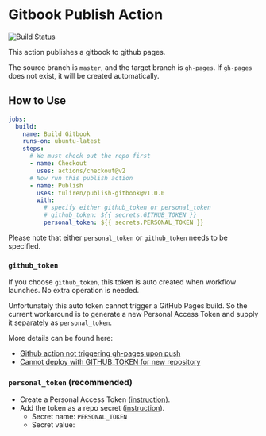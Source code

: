 # Gitbook Publish Action

![Build Status](https://github.com/tuliren/publish-gitbook/workflows/build/badge.svg)

This action publishes a gitbook to github pages.

The source branch is `master`, and the target branch is `gh-pages`. If `gh-pages` does not exist, it will be created automatically.

## How to Use

```yml
jobs:
  build:
    name: Build Gitbook
    runs-on: ubuntu-latest
    steps:
      # We must check out the repo first
      - name: Checkout
        uses: actions/checkout@v2
      # Now run this publish action
      - name: Publish
        uses: tuliren/publish-gitbook@v1.0.0
        with:
          # specify either github_token or personal_token
          # github_token: ${{ secrets.GITHUB_TOKEN }}
          personal_token: ${{ secrets.PERSONAL_TOKEN }}
```

Please note that either `personal_token` or `github_token` needs to be specified.

### `github_token`

If you choose `github_token`, this token is auto created when workflow launches. No extra operation is needed.

Unfortunately this auto token cannot trigger a GitHub Pages build. So the current workaround is to generate a new Personal Access Token and supply it separately as `personal_token`.

More details can be found here:
- [Github action not triggering gh-pages upon push](https://github.community/t5/GitHub-Actions/Github-action-not-triggering-gh-pages-upon-push/td-p/26869)
- [Cannot deploy with GITHUB_TOKEN for new repository](https://github.com/peaceiris/actions-gh-pages/issues/9)

### `personal_token` (recommended)

- Create a Personal Access Token ([instruction](https://help.github.com/en/github/authenticating-to-github/creating-a-personal-access-token-for-the-command-line#creating-a-token)).
- Add the token as a repo secret ([instruction](https://help.github.com/en/actions/automating-your-workflow-with-github-actions/creating-and-using-encrypted-secrets#creating-encrypted-secrets)).
  - Secret name: `PERSONAL_TOKEN`
  - Secret value: <token>
